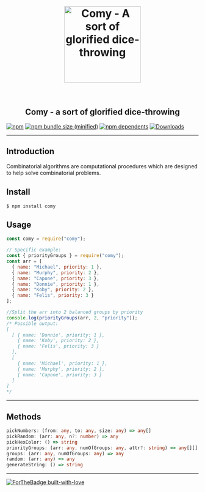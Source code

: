 <h1 align="center">
    <br><br>
	 <a href="https://github.com/otomer/comy"><img src="https://i.ibb.co/0VfJnzX/comy.png" alt="Comy - A sort of glorified dice-throwing" width=200"></a>
     <br><br>
</h1>
<h2 align="center">
Comy - a sort of glorified dice-throwing
</h2>

[![npm](https://img.shields.io/npm/v/comy.svg)](https://www.npmjs.com/package/comy) [![npm bundle size (minified)](https://img.shields.io/bundlephobia/min/comy.svg)](https://www.npmjs.com/package/comy) [![npm dependents](https://badgen.net/npm/dependents/comy)](https://www.npmjs.com/package/comy?activeTab=dependents) [![Downloads](https://badgen.net/npm/dt/comy)](https://www.npmjs.com/package/comy)

---

## Introduction

Combinatorial algorithms are computational procedures which are designed to help solve combinatorial problems.

## Install

```
$ npm install comy
```

## Usage

```javascript
const comy = require("comy");

// Specific example:
const { priorityGroups } = require("comy");
const arr = [
  { name: "Michael", priority: 1 },
  { name: "Murphy", priority: 2 },
  { name: "Capone", priority: 3 },
  { name: "Donnie", priority: 1 },
  { name: "Koby", priority: 2 },
  { name: "Felis", priority: 3 }
];

//Split the arr into 2 balanced groups by priority
console.log(priorityGroups(arr, 2, "priority"));
/* Possible output:
[
  [ { name: 'Donnie', priority: 1 },
    { name: 'Koby', priority: 2 },
    { name: 'Felis', priority: 3 }
  ],
  [
    { name: 'Michael', priority: 1 },
    { name: 'Murphy', priority: 2 },
    { name: 'Capone', priority: 3 }
  ]
]
*/
```

---

## Methods

```typescript
pickNumbers: (from: any, to: any, size: any) => any[]
pickRandom: (arr: any, n?: number) => any
pickHexColor: () => string
priorityGroups: (arr: any, numOfGroups: any, attr?: string) => any[][]
groups: (arr: any, numOfGroups: any) => any
random: (arr: any) => any
generateString: () => string
```

---

[![ForTheBadge built-with-love](http://ForTheBadge.com/images/badges/built-with-love.svg)](https://github.com/otomer/comy)
